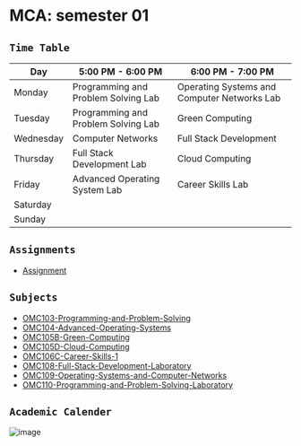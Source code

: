 # **MCA: semester 01**

## `Time Table`<br>

| Day       | 5:00 PM - 6:00 PM                   | 6:00 PM - 7:00 PM                           |
| --------- | ----------------------------------- | ------------------------------------------- |
| Monday    | Programming and Problem Solving Lab | Operating Systems and Computer Networks Lab |
| Tuesday   | Programming and Problem Solving Lab | Green Computing                             |
| Wednesday | Computer Networks                   | Full Stack Development                      |
| Thursday  | Full Stack Development Lab          | Cloud Computing                             |
| Friday    | Advanced Operating System Lab       | Career Skills Lab                           |
| Saturday  |                                     |                                             |
| Sunday    |                                     |                                             |


## `Assignments`<br>
- [Assignment](/Assignments/)




## `Subjects`<br>
- [OMC103-Programming-and-Problem-Solving]("OMC103%20Programming%20and%20Problem-Solving")
- [OMC104-Advanced-Operating-Systems]("OMC104%20Advanced%20Operating%20Systems")
- [OMC105B-Green-Computing]("OMC105B%20Green%20Computing")
- [OMC105D-Cloud-Computing]("OMC105D%20Cloud%20Computing")
- [OMC106C-Career-Skills-1]("OMC106C%20Career%20Skills%20-%2%201")
- [OMC108-Full-Stack-Development-Laboratory]("OMC108%20Full%20Stack%20Development%20Laboratory")
- [OMC109-Operating-Systems-and-Computer-Networks]("OMC109%20Operating%20Systems%20and%20Computer%20Networks")
- [OMC110-Programming-and-Problem-Solving-Laboratory]("OMC110%20Programming%20and%20Problem-Solving%20Laboratory")


## `Academic Calender`<br>

![image](https://github.com/ideepankarsharma2003/MCA/assets/74599435/ae9465df-2e5a-4096-9676-bd28399bb179)
